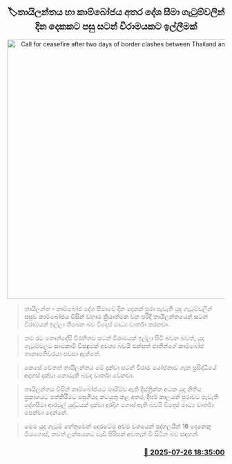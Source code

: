 <p align='center'><b><h2 align='center' title='Call for ceasefire after two days of border clashes between Thailand and Cambodia '>🏷තායිලන්තය හා කාම්බෝජය අතර දේශ සීමා ගැටුම්වලින් දින දෙකකට පසු සටන් විරාමයකට ඉල්ලීමක්</h2></b></p>
<p align='center'><img src='https://helakuru.sgp1.cdn.digitaloceanspaces.com/esana/images/lib/Thailand-Cambodia.jpg' width='600' alt='Call for ceasefire after two days of border clashes between Thailand and Cambodia '></p>

> තායිලන්ත - කාම්බෝජ දේශ සීමාවේ දින දෙකක් පුරා පැවැති යුද ගැටුම්වලින් පසුව කාම්බෝජය විසින් වහාම ක්‍රියාත්මක වන පරිදි තායිලන්තයෙන් සටන් විරාමයක් ඉල්ලා තිබෙන බව විදෙස් මාධ්‍ය වාර්තා කරනවා.

> තම රට කොන්දේසි විරහිතව සටන් විරාමයක් ඉල්ලා සිටි බවන බවත්, යුද ගැටුම්වලට සාමකාමී විසඳුමක් අවශ්‍ය බවයි එක්සත් ජාතීන්ගේ කාම්බෝජ තානාපතිවරයා පවසා ඇත්තේ.

> කෙසේ වෙතත් තායිලන්තය මේ දක්වා සටන් විරාම යෝජනාව ගැන ප්‍රසිද්ධියේ අදහස් දක්වා නොමැති බවද වාර්තා වෙනවා.

> තායිලන්තය විසින් කාම්බෝජයට මායිම්ව ඇති දිස්ත්‍රික්ක අටක යුද නීතිය ප්‍රකාශයට පත්කිරීමට පසුගියදා කටයුතු කළ අතර, දීර්ඝ කාලයක් පුරාවට පැවැති දේශසීමා ආරවුල් යුද්ධයක් දක්වා දුරදිග ගොස් ඇති බවයි විදෙස් මාධ්‍ය වාර්තා පෙන්වා දෙන්නේ.

> මෙම යුද ගැටුම් හේතුවෙන් දෙරටේම අවම වශයෙන් පුද්ගලයින් 16 දෙනෙකු මියගොස්, තවත් ලක්ෂයකට වැඩි පිරිසක් අවතැන් වී සිටින බව සඳහන්.



<h3 align='right'><a href='https://www.helakuru.lk/esana/p/112177/'>📅 2025-07-26 18:35:00</a></h3>
